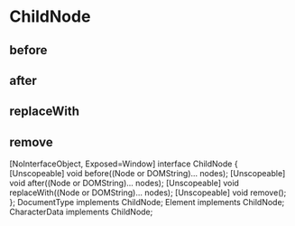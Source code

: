 # ChildNode

## before

## after

## replaceWith

## remove



[NoInterfaceObject,
 Exposed=Window]
interface ChildNode {
  [Unscopeable] void before((Node or DOMString)... nodes);
  [Unscopeable] void after((Node or DOMString)... nodes);
  [Unscopeable] void replaceWith((Node or DOMString)... nodes);
  [Unscopeable] void remove();
};
DocumentType implements ChildNode;
Element implements ChildNode;
CharacterData implements ChildNode;
